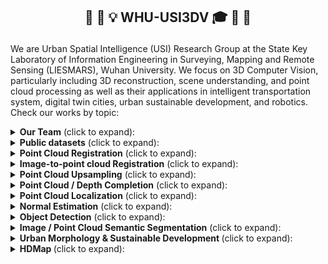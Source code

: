 <h2 align="center"> <p> 🎉 🎊 💡 WHU-USI3DV 🎓 👋 👏 </p></h2>

We are Urban Spatial Intelligence (USI) Research Group at the State Key Laboratory of Information Engineering in Surveying, Mapping and Remote Sensing (LIESMARS), Wuhan University. We focus on 3D Computer Vision, particularly including 3D reconstruction, scene understanding, and point cloud processing as well as their applications in intelligent transportation system, digital twin cities, urban sustainable development, and robotics. Check our works by topic:

<details>
  <summary><strong>Our Team</strong> (click to expand):</summary>
  
  - Lab Leaders
    - [Bisheng Yang(杨必胜)](https://3s.whu.edu.cn/ybs/index.htm): Professor and the head of LIESMARS, Wuhan University.
    - [Zhen Dong (董震)](https://dongzhenwhu.github.io/index.html): Professor and the head of 3S (GNSS/RS/GIS) integration department in the LIESMARS, Wuhan University.
    - [Chi Chen (陈驰)](https://liesmars.whu.edu.cn/info/1168/6018.htm): Associate professor at LIESMARS, Wuhan University.
  - Academic Advisors
    - [Yuan Liu (刘缘)](https://liuyuan-pal.github.io/): Incoming Assistant Professor at HKUST, working on 3D AIGC including neural rendering, neural representations, and 3D generative models.
    - [Xiaoxin Mi (米晓新)](https://mixiaoxin.github.io/): PostDoc at Wuhan University of Technology, working on scene understanding and modeling and intelligent transportation system.
  - Activate Members
    - [Yuhao Li (李雨昊)](https://whu-lyh.github.io/): PhD student in LIESMARS. Research interests include Mobile Laser Scanning Point Cloud, LiDAR SLAM, Multi-modality Fusion, Place Recognition, Retrieval and Localization. 
    - [Xianghong Zou (邹响红)]( https://zouxianghong.github.io/): PhD student in LIESMARS. Research interest lies in the field of 3D Computer Vision, particularly including point cloud localization and 3D change detection.
    - [Haiping Wang (王海平)](https://hpwang-whu.github.io/): Ph.D. student at LIESMARS, interested in 3D reconstruction, 3D understanding, and 3D LLM.
    - [Chen Long (龙宸)](https://chenlongwhu.github.io/) PHD student at LIESMARS, interested in point cloud enhancement, 3D shape restoration, urban sustainable development.
    - [Zhen Cao (曹臻)](https://a4152684.github.io/) PHD student at LIESMARS, interested in point cloud completion, scene understanding
    - [Youqi Liao (廖有祺)](https://chenlongwhu.github.io/) Master student at LIESMARS, focus on visual localization and place recognition.
    - [Hang Xu (徐航)](https://xuhang0806.github.io/) Master student student at LIESMARS, interested in point cloud generation and completion, 3D edit.
    - [Yuning Peng (徐航)](https://pz0826.github.io/) Master student student at LIESMARS, interested in 3D scene understanding, 3D reconstruction, and 3D large language models (LLMs).
    - 
</details>

<details>
  <summary><strong>Public datasets</strong> (click to expand):</summary>
  
  - 📂 [WHU-TLS](https://github.com/WHU-USI3DV/WHU-TLS) ![Github stars](https://img.shields.io/github/stars/WHU-USI3DV/WHU-TLS.svg): TLS PC registration benchmark covering 11 scenarios;
  - 📂 [WHU-Helmet](https://github.com/kafeiyin00/WHU-HelmetDataset) ![Github stars](https://img.shields.io/github/stars/kafeiyin00/WHU-HelmetDataset.svg): A helmet-based multi-sensor SLAM benchmark;
  - 📂 [WHU-Urban-3D](https://whu3d.com/) : ALS/MLS semantic/instance segmentation benchmark;
  - 📂 [WHU-Railway3D](https://github.com/WHU-USI3DV/WHU-Railway3D) ![Github stars](https://img.shields.io/github/stars/WHU-USI3DV/WHU-Railway3D.svg): Semantic segmentation benchmark for railway scenario;
  - 📂 [WHU-Lane](https://github.com/WHU-USI3DV/LaneMapping) ![Github stars](https://img.shields.io/github/stars/WHU-USI3DV/LaneMapping.svg): A Benchmark Approach and Dataset for Large-scale Lane Mapping from MLS Point Clouds;
</details>

<details>
  <summary><strong>Point Cloud Registration</strong> (click to expand):</summary>
  
  - 📂 [BSC (ISPRS J'17)](https://github.com/YuePanEdward/GH-ICP/blob/master/include/binary_feature_extraction.hpp) ![Github stars](https://img.shields.io/github/stars/YuePanEdward/GH-ICP.svg): A handcrafted point cloud local descriptor utilizing CPU;
  - 📂 [YOHO (ACM MM'22)](https://github.com/HpWang-whu/YOHO) ![Github stars](https://img.shields.io/github/stars/HpWang-whu/YOHO.svg): A learning-based point cloud local rotation-equivariant descriptor;
  - 📂 [RoReg (TPAMI'23)](https://github.com/HpWang-whu/RoReg) ![Github stars](https://img.shields.io/github/stars/HpWang-whu/RoReg.svg): Utilizing rotation-equivariance in the whole pipeline of pairwise registration;
  - 📂 [SGHR (CVPR'23)](https://github.com/WHU-USI3DV/SGHR) ![Github stars](https://img.shields.io/github/stars/WHU-USI3DV/SGHR.svg): A simple multiview pc registration baseline;
  - 📂 [MSReg (IEEE TGRS'24)](https://github.com/WHU-USI3DV/MSReg) ![Github stars](https://img.shields.io/github/stars/WHU-USI3DV/MSReg.svg): Fast 4DOF registration of MLS and stereo point clouds;
</details>

<details>
  <summary><strong>Image-to-point cloud Registration</strong> (click to expand):</summary>
  
  - 📂 [FreeReg (ICLR'24)](https://github.com/WHU-USI3DV/FreeReg) ![Github stars](https://img.shields.io/github/stars/WHU-USI3DV/FreeReg.svg) : FreeReg extracts cross-modality features from pretrained diffusion models and monocular depth estimators for accurate zero-shot image-to-point cloud registration;
  - 📂 [CoFiI2P (RA-L'24)](https://github.com/WHU-USI3DV/CoFiI2P) ![Github stars](https://img.shields.io/github/stars/WHU-USI3DV/CoFiI2P.svg) : CoFiI2P is a coarse-to-fine framework for image-to-point cloud registration task;
</details>

<details>
  <summary><strong>Point Cloud Upsampling</strong> (click to expand):</summary>
  
  - 📂 [PC2-PU (ACM MM'22)](https://github.com/chenlongwhu/PC2-PU) ![Github stars](https://img.shields.io/github/stars/chenlongwhu/PC2-PU.svg) : A transformer-based point cloud upsampling baseline;
</details>

<details>
  <summary><strong>Point Cloud / Depth Completion</strong> (click to expand):</summary>
  
  - 📂 [KT-Net (AAAI'23)](https://github.com/a4152684/KT-Net) ![Github stars](https://img.shields.io/github/stars/a4152684/KT-Net.svg) : A transformer-based point cloud completion baseline;
  - 📂 [SparseDC (Information Fusion'24)](https://github.com/WHU-USI3DV/SparseDC) ![Github stars](https://img.shields.io/github/stars/WHU-USI3DV/SparseDC.svg) : Depth Completion from sparse and non-uniform inputs;
  - 📂 [EGIInet (ECCV'24)](https://github.com/WHU-USI3DV/EGIInet) ![Github stars](https://img.shields.io/github/stars/WHU-USI3DV/EGIInet.svg) : Single view image guided point cloud completion framework;
</details>

<details>
  <summary><strong>Point Cloud Localization</strong> (click to expand):</summary>
  
  - 📂 [PatchAugNet (ISPRS J'23)](https://github.com/WHU-USI3DV/PatchAugNet) ![Github stars](https://img.shields.io/github/stars/WHU-USI3DV/PatchAugNet.svg) : A cross-platform pc localization baseline;
  - 📂 [LAWS (ISPRS J'24)](https://github.com/WHU-USI3DV/LAWS) ![Github stars](https://img.shields.io/github/stars/WHU-USI3DV/LAWS.svg) : Regard point cloud localization as a classification problem;
</details>

<details>
  <summary><strong>Normal Estimation</strong> (click to expand):</summary>
  
  - 📂 [AdaFit (ICCV'21)](https://github.com/Runsong123/AdaFit) ![Github stars](https://img.shields.io/github/stars/Runsong123/AdaFit.svg) : Rethinking pc normal estimation;
</details>

<details>
  <summary><strong>Object Detection</strong> (click to expand):</summary>
  
  - 📂 [ME-Net (JAG'23)](https://github.com/WHU-USI3DV/MENet) ![Github stars](https://img.shields.io/github/stars/WHU-USI3DV/MENet.svg) : Objection detection utilizing both image and Lidar from mobile platform;
</details>

<details>
  <summary><strong>Image / Point Cloud Semantic Segmentation</strong> (click to expand):</summary>
  
  - 📂 [Mobile-Seed (RAL'24)](https://github.com/WHU-USI3DV/Mobile-Seed) ![Github stars](https://img.shields.io/github/stars/WHU-USI3DV/Mobile-Seed.svg) : An online framework for simultaneous semantic segmentation and boundary detection on compact robots;
</details>

<details>
  <summary><strong> Urban Morphology & Sustainable Development </strong> (click to expand):</summary>
  
  - 📂 [3DBIE-SolarPV (Applied Energy‘24)](https://github.com/WHU-USI3DV/3DBIE-SolarPV) ![Github stars](https://img.shields.io/github/stars/WHU-USI3DV/3DBIE-SolarPV.svg) : City-scale solar PV potential estimation on 3D buildings using multi-source RS data: A case study in Wuhan, China;
</details>

<details>
  <summary><strong> HDMap </strong> (click to expand):</summary>
  
  - 📂 [LaneMapping](https://github.com/WHU-USI3DV/LaneMapping) ![Github stars](https://img.shields.io/github/stars/WHU-USI3DV/LaneMapping.svg): A Benchmark Approach and Dataset for Large-scale Lane Mapping from MLS Point Clouds;
</details>




